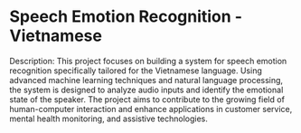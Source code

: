 # Speech Emotion Recognition - Vietnamese
Description:
This project focuses on building a system for speech emotion recognition specifically tailored for the Vietnamese language. Using advanced machine learning techniques and natural language processing, the system is designed to analyze audio inputs and identify the emotional state of the speaker. The project aims to contribute to the growing field of human-computer interaction and enhance applications in customer service, mental health monitoring, and assistive technologies.
